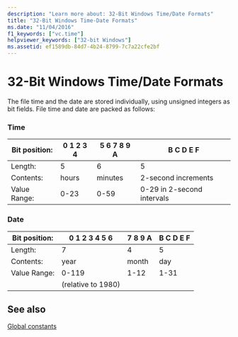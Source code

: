 ```yaml
---
description: "Learn more about: 32-Bit Windows Time/Date Formats"
title: "32-Bit Windows Time-Date Formats"
ms.date: "11/04/2016"
f1_keywords: ["vc.time"]
helpviewer_keywords: ["32-bit Windows"]
ms.assetid: ef1589db-84d7-4b24-8799-7c7a22cfe2bf
---
```

# 32-Bit Windows Time/Date Formats

The file time and the date are stored individually, using unsigned integers as bit fields. File time and date are packed as follows:

### Time

|Bit position:|0   1   2   3   4|5   6   7   8   9   A|B   C   D   E   F|
|-------------------|-----------------------|---------------------------|-----------------------|
|Length:|5|6|5|
|Contents:|hours|minutes|2-second increments|
|Value Range:|0-23|0-59|0-29 in 2-second intervals|

### Date

|Bit position:|0   1   2   3   4   5   6|7   8   9   A|B   C   D   E   F|
|-------------------|-------------------------------|-------------------|-----------------------|
|Length:|7|4|5|
|Contents:|year|month|day|
|Value Range:|0-119|1-12|1-31|
||(relative to 1980)|||

## See also

[Global constants](./global-constants.md)
